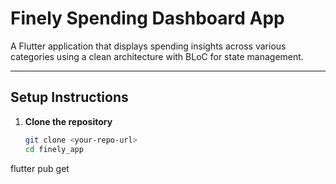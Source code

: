 # Finely Spending Dashboard App

A Flutter application that displays spending insights across various categories using a clean architecture with BLoC for state management.

---

## **Setup Instructions**

1. **Clone the repository**
   ```bash
   git clone <your-repo-url>
   cd finely_app
flutter pub get

